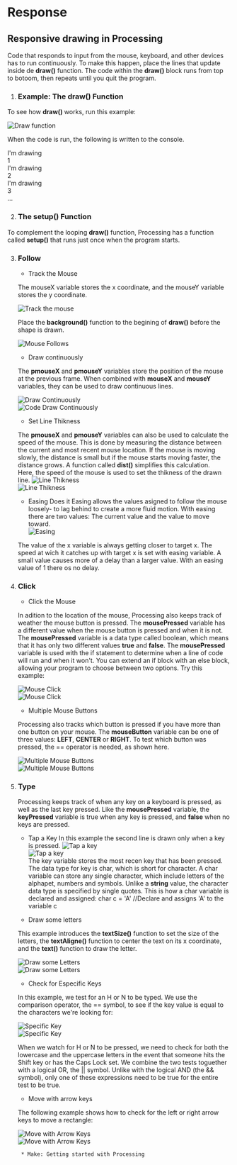 # Response

## Responsive drawing in Processing 

Code that responds to input from the mouse, keyboard, and other devices has to run continuously. To make this happen, place the lines that update inside de **draw()** function. The code within the **draw()** block runs from top to botoom, then repeats until you quit the program. 

1. ### Example: The draw() Function

To see how **draw()** works, run this example:

![Draw function](images/drawfunction.png)

When the code is run, the following is written to the console.

I'm drawing<br>
1<br>
I'm drawing<br>
2<br>
I'm drawing<br>
3<br>
...<br>

2. ### The setup() Function

To complement the looping **draw()** function, Processing has a function called **setup()** that runs just once when the program starts.

3. ### Follow
    * Track the Mouse<br>
    
    The mouseX variable stores the x coordinate, and the mouseY variable stores the y coordinate. <br>
    
    ![Track the mouse](images/trackmouse.png) <br>
    
    Place the **background()** function to the begining of **draw()** before the shape is drawn. 

    ![Mouse Follows](images/mousefollows.png) <br>
    
    * Draw continuously<br>
    
    The **pmouseX** and **pmouseY** variables store the position of the mouse at the previous frame. When combined with **mouseX** and **mouseY** variables, they can be used to draw continuous lines.
    
     ![Draw Continuously](images/continuously.png) <br>
     ![Code Draw Continuously](images/codecontinuously.png) <br>
    * Set Line Thikness<br>
    
    The **pmouseX** and **pmouseY** variables can also be used to calculate the speed of the mouse. This is done by measuring the distance between the current and most recent mouse location. If the mouse is moving slowly, the distance is small but if the mouse starts moving faster, the distance grows. A function called **dist()** simplifies this calculation.<br>
    Here, the speed of the mouse is used to set the thikness of the drawn line.
     ![Line Thikness](images/dist.png) <br>
     ![Line Thikness](images/distcode.png) <br>
    
    * Easing Does it
    Easing allows the values asigned to follow the mouse loosely- to lag behind to create a more fluid motion. With easing there are two values: The current value and the value to move toward.  
     ![Easing](images/easing.png) <br>
     
     The value of the x variable is always getting closer to target x. The speed at wich it catches up with target x is set with easing variable. A small value causes more of a delay than a larger value. With an easing value of 1 there os no delay.
     
     
4. ### Click 

    * Click the Mouse
    
    In adition to the location of the mouse, Processing also keeps track of weather the mouse button is pressed. The 
    **mousePressed** variable has a different value when the mouse button is pressed and when it is not. The **mousePressed** variable is a data type called boolean, which means that it has only two different values **true** and **false**. The **mousePressed** variable is used with the if statement to determine when a line of code will run and when it won't. You can extend an if block with an else block, allowing your program to choose between two options. Try this example:
    
    ![Mouse Click](images/mouseclick.png) <br>
    ![Mouse Click](images/mouseclick1.png) <br>
    
    * Multiple Mouse Buttons
    
    Processing also tracks which button is pressed if you have more than one button on your mouse. The **mouseButton** variable can be one of three values: **LEFT**, **CENTER** or **RIGHT**. To test which button was pressed, the == operator is needed, as shown here.
    
    ![Multiple Mouse Buttons](images/mouseButtons1.png) <br>
    ![Multiple Mouse Buttons](images/mouseButtons.png) <br>

5. ### Type

    Processing keeps track of when any key on a keyboard is pressed, as well as the last key pressed. Like the **mousePressed** variable, the **keyPressed** variable is true when any key is pressed, and **false** when no keys are pressed.
    
    * Tap a Key
    In this example the second line is drawn only when a key is pressed.
    ![Tap a key](images/key1.png) <br>
    ![Tap a key](images/key.png) <br>
    The key variable stores the most recen key that has been pressed. The data type for key is char, which is short for character. A char variable can store any single character, which include letters of the alphapet, numbers and symbols. Unlike a **string** value, the character data type is specified by single quotes. This is how a char variable is declared and assigned:
    char c = 'A' //Declare and assigns 'A' to the variable c
    
    * Draw some letters
    
    This example introduces the **textSize()** function to set the size of the letters, the **textAligne()** function to center the text on its x coordinate, and the **text()** function to draw the letter. 
    
    ![Draw some Letters](images/letters1.png) <br>
    ![Draw some Letters](images/letters.png) <br>
    
    * Check for Especific Keys 
    
    In this example, we test for an H or N to be typed. We use the comparison operator, the == symbol, to see if the key value is equal to the characters we're looking for:
    
    ![Specific Key](images/specifickey1.png) <br>
    ![Specific Key](images/specifickey.png) <br>
    
    When we watch for H or N to be pressed, we need to check for both the lowercase and the uppercase letters in the event that someone hits the Shift key or has the Caps Lock set. We combine the two tests toguether with a logical OR, the || symbol. Unlike with the logical AND (the && symbol), only one of these expressions need to be true for the entire test to be true.  
    
    * Move with arrow keys
    
    The following example shows how to check for the left or right arrow keys to move a rectangle:
    
    ![Move with Arrow Keys](images/arrowkeys.png) <br>
    ![Move with Arrow Keys](images/arrowkeys1.png) <br>
    
        * Make: Getting started with Processing
      
